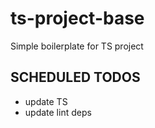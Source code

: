 # ts-project-base

Simple boilerplate for TS project

## SCHEDULED TODOS

- update TS
- update lint deps

